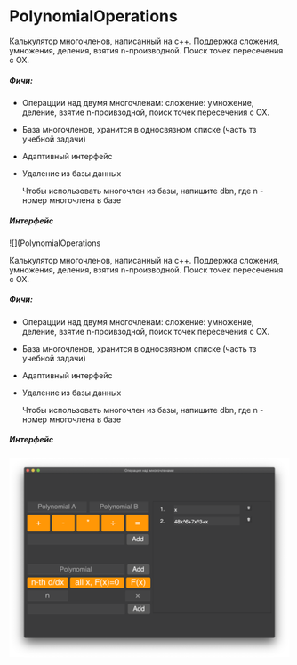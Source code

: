 # PolynomialOperations
Калькулятор многочленов, написанный на c++. Поддержка сложения, умножения, деления, взятия n-производной. Поиск точек пересечения с OX.

##### Фичи:

- Операцции над двумя многочленам: сложение: умножение, деление, взятие n-проивзодной, поиск точек пересечения с OX.

- База многочленов, хранится в односвязном списке (часть тз учебной задачи)

- Адаптивный интерфейс

- Удаление из базы данных

  Чтобы использовать многочлен из базы, напишите dbn, где n - номер многочлена в базе

##### Интерфейс

![](PolynomialOperations

Калькулятор многочленов, написанный на c++. Поддержка сложения, умножения, деления, взятия n-производной. Поиск точек пересечения с OX.

##### Фичи:

- Операцции над двумя многочленам: сложение: умножение, деление, взятие n-проивзодной, поиск точек пересечения с OX.

- База многочленов, хранится в односвязном списке (часть тз учебной задачи)

- Адаптивный интерфейс

- Удаление из базы данных

  Чтобы использовать многочлен из базы, напишите dbn, где n - номер многочлена в базе

##### Интерфейс

![](https://github.com/samplec0de/PolynomialOperations/blob/master/interface.png?raw=true)